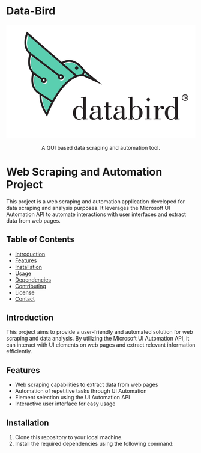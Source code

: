 # Data-Bird

<img src='./Data Bird Logo.png'>

<p align ='center'>A GUI based data scraping and automation tool.</p>

# Web Scraping and Automation Project

This project is a web scraping and automation application developed for data scraping and analysis purposes. It leverages the Microsoft UI Automation API to automate interactions with user interfaces and extract data from web pages.

## Table of Contents

- [Introduction](#introduction)
- [Features](#features)
- [Installation](#installation)
- [Usage](#usage)
- [Dependencies](#dependencies)
- [Contributing](#contributing)
- [License](#license)
- [Contact](#contact)

## Introduction

This project aims to provide a user-friendly and automated solution for web scraping and data analysis. By utilizing the Microsoft UI Automation API, it can interact with UI elements on web pages and extract relevant information efficiently.

## Features

- Web scraping capabilities to extract data from web pages
- Automation of repetitive tasks through UI Automation
- Element selection using the UI Automation API
- Interactive user interface for easy usage

## Installation

1. Clone this repository to your local machine.
2. Install the required dependencies using the following command:

